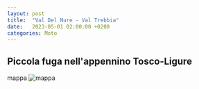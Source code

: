 ```yaml
---
layout: post
title:  "Val Del Nure - Val Trebbia"
date:   2023-05-01 02:00:00 +0200
categories: Moto
---
```


## Piccola fuga nell'appennino Tosco-Ligure

mappa
![mappa](/assets/img/ValDelNure-ValTrebbia.png)


